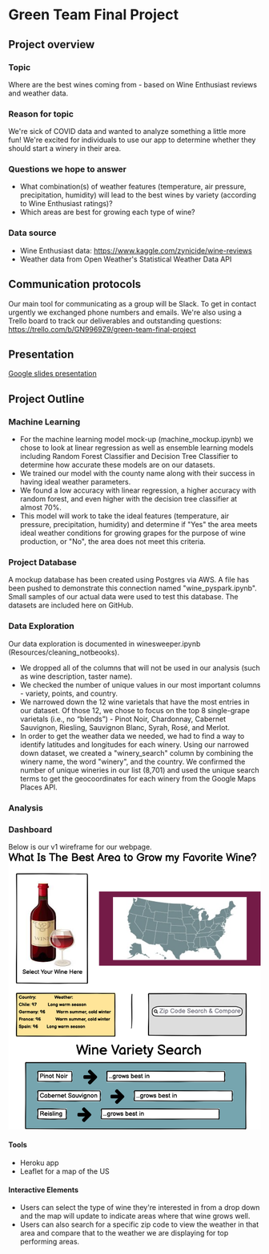 # Green Team Final Project

## Project overview

### Topic
Where are the best wines coming from - based on Wine Enthusiast reviews and weather data. 

### Reason for topic
We're sick of COVID data and wanted to analyze something a little more fun! We're excited for individuals to use our app to determine whether they should start a winery in their area.

### Questions we hope to answer
- What combination(s) of weather features (temperature, air pressure, precipitation, humidity) will lead to the best wines by variety (according to Wine Enthusiast ratings)?
- Which areas are best for growing each type of wine?

### Data source
* Wine Enthusiast data: https://www.kaggle.com/zynicide/wine-reviews
* Weather data from Open Weather's Statistical Weather Data API

## Communication protocols
Our main tool for communicating as a group will be Slack. To get in contact urgently we exchanged phone numbers and emails.
We're also using a Trello board to track our deliverables and outstanding questions: https://trello.com/b/GN9969Z9/green-team-final-project

## Presentation
[Google slides presentation](https://docs.google.com/presentation/d/1iJc0YSuN67khUssQ01zkHyiPY-Uq6k2cHVeM4RxGUvQ/edit?usp=sharing)

## Project Outline

### Machine Learning
- For the machine learning model mock-up (machine_mockup.ipynb) we chose to look at linear regression as well as ensemble learning models including Random Forest Classifier and Decision Tree Classifier to determine how accurate these models are on our datasets.
- We trained our model with the county name along with their success in having ideal weather parameters.
- We found a low accuracy with linear regression, a higher accuracy with random forest, and even higher with the decision tree classifier at almost 70%.  
- This model will work to take the ideal features (temperature, air pressure, precipitation, humidity) and determine if "Yes" the area meets ideal weather conditions for growing grapes for the purpose of wine production, or "No", the area does not meet this criteria.

### Project Database
A mockup database has been created using Postgres via AWS.  A file has been pushed to demonstrate this connection named "wine_pyspark.ipynb".
Small samples of our actual data were used to test this database. The datasets are included here on GitHub. 

### Data Exploration
Our data exploration is documented in winesweeper.ipynb (Resources/cleaning_notbeooks).
- We dropped all of the columns that will not be used in our analysis (such as wine description, taster name).
- We checked the number of unique values in our most important columns - variety, points, and country.
- We narrowed down the 12 wine varietals that have the most entries in our dataset. Of those 12, we chose to focus on the top 8 single-grape varietals (i.e., no “blends”) - Pinot Noir, Chardonnay, Cabernet Sauvignon, Riesling, Sauvignon Blanc, Syrah, Rosé, and Merlot.
- In order to get the weather data we needed, we had to find a way to identify latitudes and longitudes for each winery. Using our narrowed down dataset, we created a "winery_search" column by combining the winery name, the word "winery", and the country. We confirmed the number of unique wineries in our list (8,701) and used the unique search terms to get the geocoordinates for each winery from the Google Maps Places API. 


### Analysis

### Dashboard
Below is our v1 wireframe for our webpage.
![Mock Dashboard](https://github.com/secicciari/final_project/blob/main/Images/wine-project-wireframe.png)

#### Tools
- Heroku app 
- Leaflet for a map of the US

#### Interactive Elements
- Users can select the type of wine they're interested in from a drop down and the map will update to indicate areas where that wine grows well.
- Users can also search for a specific zip code to view the weather in that area and compare that to the weather we are displaying for top performing areas. 